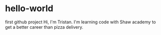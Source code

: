 # hello-world
first github project
Hi, I'm Tristan. I'm learning code with Shaw academy to get a better career than pizza delivery.

